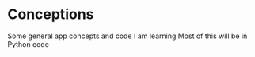 # Conceptions
Some general app concepts and code I am learning
Most of this will be in Python code

